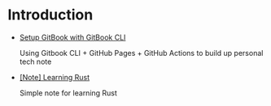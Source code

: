 # Introduction

- [Setup GitBook with GitBook CLI](./gitbook/gitbook-tutorial.md)

  Using Gitbook CLI + GitHub Pages + GitHub Actions to build up personal tech note

- [[Note] Learning Rust](./rust/learning-rust.md)

  Simple note for learning Rust
